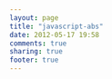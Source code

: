 ```yaml
---
layout: page
title: "javascript-abs"
date: 2012-05-17 19:58
comments: true
sharing: true
footer: true
---
```

